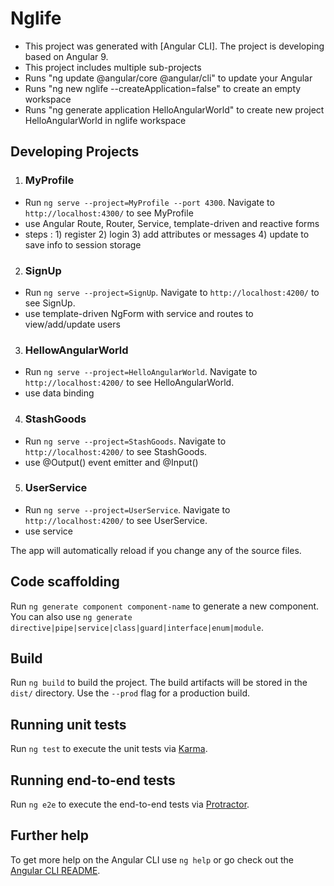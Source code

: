 # Nglife 

- This project was generated with [Angular CLI]. The project is developing based on Angular 9.
- This project includes multiple sub-projects
- Runs "ng update @angular/core @angular/cli" to update your Angular 
- Runs "ng new nglife --createApplication=false" to create an empty workspace
- Runs "ng generate application HelloAngularWorld" to create new project HelloAngularWorld in nglife workspace

## Developing Projects 
1) ### MyProfile 
  - Run `ng serve --project=MyProfile --port 4300`. Navigate to `http://localhost:4300/` to see MyProfile
  - use Angular Route, Router, Service, template-driven and reactive forms
  - steps : 1) register 2) login 3) add attributes or messages 4) update to save info to session storage
  
2) ### SignUp 
  - Run `ng serve --project=SignUp`. Navigate to `http://localhost:4200/` to see SignUp.
  - use template-driven NgForm with service and routes to view/add/update users
  
3) ### HellowAngularWorld 
  - Run `ng serve --project=HelloAngularWorld`. Navigate to `http://localhost:4200/` to see HelloAngularWorld.
  - use data binding
4) ### StashGoods 
  - Run `ng serve --project=StashGoods`. Navigate to `http://localhost:4200/` to see StashGoods.
  - use @Output() event emitter and @Input()
5) ### UserService 
  - Run `ng serve --project=UserService`. Navigate to `http://localhost:4200/` to see UserService.
  - use service


The app will automatically reload if you change any of the source files.

## Code scaffolding

Run `ng generate component component-name` to generate a new component. You can also use `ng generate directive|pipe|service|class|guard|interface|enum|module`.

## Build

Run `ng build` to build the project. The build artifacts will be stored in the `dist/` directory. Use the `--prod` flag for a production build.

## Running unit tests

Run `ng test` to execute the unit tests via [Karma](https://karma-runner.github.io).

## Running end-to-end tests

Run `ng e2e` to execute the end-to-end tests via [Protractor](http://www.protractortest.org/).

## Further help

To get more help on the Angular CLI use `ng help` or go check out the [Angular CLI README](https://github.com/angular/angular-cli/blob/master/README.md).

